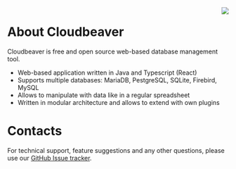 <img src="https://github.com/dbeaver/cloudbeaver/wiki/images/cloudbeaver-logo.png" align="right"/>

# About Cloudbeaver

Cloudbeaver is free and open source web-based database management tool.  

* Web-based application written in Java and Typescript (React)
* Supports multiple databases: MariaDB, PestgreSQL, SQLite, Firebird, MySQL
* Allows to manipulate with data like in a regular spreadsheet
* Written in modular architecture and allows to extend with own plugins

# Contacts

For technical support, feature suggestions and any other questions, please use our <a href="https://github.com/dbeaver/cloudbeaver/issues">GitHub Issue tracker</a>.
